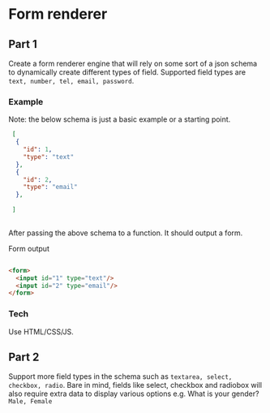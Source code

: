 # Form renderer 

## Part 1

Create a form renderer engine that will rely on some sort of a json schema to dynamically create different types of field. 
Supported field types are `text, number, tel, email, password`.

### Example

Note: the below schema is just a basic example or a starting point.

```json
 [
  {
    "id": 1,
    "type": "text"
  },
  {
    "id": 2,
    "type": "email"
  },
  
 ]
 
```

After passing the above schema to a function. It should output a form.

Form output
```html

<form>
  <input id="1" type="text"/>
  <input id="2" type="email"/>
</form>

```

### Tech

Use HTML/CSS/JS.


## Part 2

Support more field types in the schema such as `textarea, select, checkbox, radio`. Bare in mind, fields like select, checkbox and radiobox
will also require extra data to display various options e.g. What is your gender? `Male, Female`
